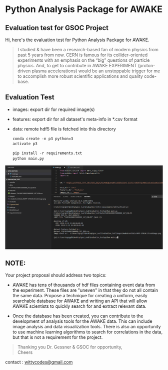 # Python Analysis Package for AWAKE
## Evaluation test for GSOC Project

Hi, here's the evaluation test for Python Analysis Package for AWAKE. 
> I studied & have been a research-based fan of modern physics from past 5 years from now. CERN is famous for its collider-oriented experiments with an emphasis on the “big” questions of particle physics. And, to get to contribute in AWAKE EXPERIMENT (proton-driven plasma accelerations) would be an unstoppable trigger for me to accomplish more robust scientific applications and quality code-base.


## Evaluation Test 

- images: export dir for required image(s)
- features: export dir for all dataset's meta-info in *.csv format
- data: remote hdf5 file is fetched into this directory


    ```
    conda create -n p3 python=3
    activate p3
    ```

    ```python
    pip install -r requirements.txt
    python main.py
    ```


![Execution Test](Capture.PNG)


## NOTE: 

Your project proposal should address two topics:

- AWAKE has tens of thousands of hdf files containing event data from the experiment. These files are "uneven" in that they do not all contain the same data. Propose a technique for creating a uniform, easily searchable database for AWAKE and writing an API that will allow AWAKE scientists to quickly search for and extract relevant data.


- Once the database has been created, you can contribute to the development of analysis tools for the AWAKE data. This can include image analysis and data visualization tools. There is also an opportunity to use machine learning algorithms to search for correlations in the data, but that is not a requirement for the project.

> Thanking you Dr. Gessner & GSOC for opportunity,\
Cheers

contact : wittycodes@gmail.com
